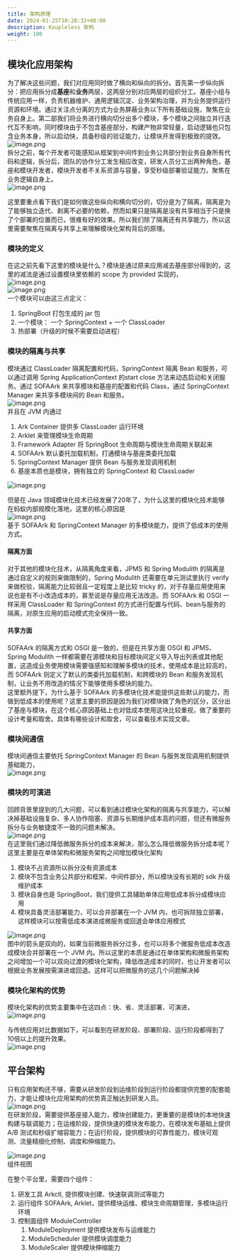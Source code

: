 ```yaml
---
title: 架构原理
date: 2024-01-25T10:28:32+08:00
description: Koupleless 架构
weight: 100
---
```


## 模块化应用架构
为了解决这些问题，我们对应用同时做了横向和纵向的拆分。首先第一步纵向拆分：把应用拆分成**基座**和**业务**两层，这两层分别对应两层的组织分工。基座小组与传统应用一样，负责机器维护、通用逻辑沉淀、业务架构治理，并为业务提供运行资源和环境。通过关注点分离的方式为业务屏蔽业务以下所有基础设施，聚焦在业务自身上。第二部我们将业务进行横向切分出多个模块，多个模块之间独立并行迭代互不影响，同时模块由于不包含基座部分，构建产物非常轻量，启动逻辑也只包含业务本身，所以启动快，具备秒级的验证能力，让模块开发得到极致的提效。<br />![image.png](https://intranetproxy.alipay.com/skylark/lark/0/2023/png/149473/1695131313965-18385213-eded-4a6b-b554-db5312fa2c9d.png#clientId=ua84a92a5-30aa-4&from=paste&height=431&id=udb6b29d5&originHeight=862&originWidth=3448&originalType=binary&ratio=2&rotation=0&showTitle=false&size=192627&status=done&style=none&taskId=u9a114a24-0887-48d9-87b2-57d3e15eb80&title=&width=1724)<br />拆分之前，每个开发者可能感知从框架到中间件到业务公共部分到业务自身所有代码和逻辑，拆分后，团队的协作分工发生相应改变，研发人员分工出两种角色，基座和模块开发者，模块开发者不关系资源与容量，享受秒级部署验证能力，聚焦在业务逻辑自身上。<br />![image.png](https://intranetproxy.alipay.com/skylark/lark/0/2023/png/149473/1695131554610-ef5c4a2f-0080-45eb-8fed-55fdf5d827f9.png#clientId=ua84a92a5-30aa-4&from=paste&height=459&id=u7227f759&originHeight=918&originWidth=3714&originalType=binary&ratio=2&rotation=0&showTitle=false&size=309179&status=done&style=none&taskId=u12307968-2a79-4f77-9c78-e976399c60e&title=&width=1857)

这里要重点看下我们是如何做这些纵向和横向切分的，切分是为了隔离，隔离是为了能够独立迭代、剥离不必要的依赖，然而如果只是隔离是没有共享相当于只是换了个部署的位置而已，很难有好的效果。所以我们除了隔离还有共享能力，所以这里需要聚焦在隔离与共享上来理解模块化架构背后的原理。

### 模块的定义
在这之前先看下这里的模块是什么？模块是通过原来应用减去基座部分得到的，这里的减法是通过设置模块里依赖的 scope 为 provided 实现的，<br />![image.png](https://intranetproxy.alipay.com/skylark/lark/0/2023/png/149473/1695132446404-0571be28-5cdf-452e-90f5-001a4209c750.png#clientId=u177778f7-e9cd-4&from=paste&height=142&id=ud796498d&originHeight=516&originWidth=1834&originalType=binary&ratio=2&rotation=0&showTitle=false&size=108247&status=done&style=none&taskId=u8201db6e-cf5e-4fbd-ab24-6a0223e1709&title=&width=506)<br />![image.png](https://intranetproxy.alipay.com/skylark/lark/0/2023/png/149473/1695132481921-6fb1c3da-0de3-46ce-bf8e-cc645f63157c.png#clientId=u177778f7-e9cd-4&from=paste&height=187&id=u31cba15e&originHeight=524&originWidth=1026&originalType=binary&ratio=2&rotation=0&showTitle=false&size=205261&status=done&style=none&taskId=u2c981d7a-dfff-43c6-b6c6-5c6a5701d2b&title=&width=367)<br />一个模块可以由这三点定义：

1. SpringBoot 打包生成的 jar 包
2. 一个模块： 一个 SpringContext + 一个 ClassLoader
3. 热部署（升级的时候不需要启动进程）
   
### 模块的隔离与共享
模块通过 ClassLoader 隔离配置和代码，SpringContext 隔离 Bean 和服务，可以通过调用 Spring ApplicationContext 的start close 方法来动态启动和关闭服务。通过 SOFAArk 来共享模块和基座的配置和代码 Class，通过 SpringContext Manager 来共享多模块间的 Bean 和服务。<br />![image.png](https://intranetproxy.alipay.com/skylark/lark/0/2023/png/149473/1695132610081-3efe470f-5c65-4d46-b4e4-1ecb15c8d789.png#clientId=u771aab18-101c-4&from=paste&height=313&id=u4c63a679&originHeight=972&originWidth=1334&originalType=binary&ratio=2&rotation=0&showTitle=false&size=160772&status=done&style=none&taskId=uafe9a1eb-025c-4e1e-9316-35b8bd32b96&title=&width=429)<br />并且在 JVM 内通过

1. Ark Container 提供多 ClassLoader 运行环境
2. Arklet 来管理模块生命周期
3. Framework Adapter 将 SpringBoot 生命周期与模块生命周期关联起来
4. SOFAArk 默认委托加载机制，打通模块与基座类委托加载
5. SpringContext Manager 提供 Bean 与服务发现调用机制
6. 基座本质也是模块，拥有独立的 SpringContext 和 ClassLoader

![image.png](https://intranetproxy.alipay.com/skylark/lark/0/2023/png/149473/1695139080634-1669ea76-c486-47fc-ac4f-5900833896b9.png#clientId=u71a0730f-fb54-4&from=paste&height=275&id=u1cf30803&originHeight=722&originWidth=1428&originalType=binary&ratio=2&rotation=0&showTitle=false&size=198221&status=done&style=none&taskId=u88cd7c27-4850-4b02-9c6f-504b4456a94&title=&width=544)

但是在 Java 领域模块化技术已经发展了20年了，为什么这里的模块化技术能够在蚂蚁内部规模化落地，这里的核心原因是<br />![image.png](https://intranetproxy.alipay.com/skylark/lark/0/2023/png/149473/1695139240123-37a5b5e7-38ee-4b33-b84b-4d58e8b9f371.png#clientId=u71a0730f-fb54-4&from=paste&height=596&id=u7b5e0183&originHeight=1192&originWidth=2954&originalType=binary&ratio=2&rotation=0&showTitle=false&size=587199&status=done&style=none&taskId=uc2ceea08-092e-4bfd-9566-d97ab3d3b74&title=&width=1477)<br />基于 SOFAArk 和 SpringContext Manager 的多模块能力，提供了低成本的使用方式。

#### 隔离方面
对于其他的模块化技术，从隔离角度来看，JPMS 和 Spring Modulith 的隔离是通过自定义的规则来做限制的，Spring Modulith 还需要在单元测试里执行 verify 来做校验，隔离能力比较弱且一定程度上是比较 tricky 的，对于存量应用使用来说也是有不小改造成本的，甚至说是存量应用无法改造。而 SOFAArk 和 OSGI 一样采用 ClassLoader 和 SpringContext 的方式进行配置与代码、bean与服务的隔离，对原生应用的启动模式完全保持一致。

#### 共享方面
SOFAArk 的隔离方式和 OSGI 是一致的，但是在共享方面 OSGI 和 JPMS、Spring Modulith 一样都需要在源模块和目标模块间定义导入导出列表或其他配置，这造成业务使用模块需要强感知和理解多模块的技术，使用成本是比较高的，而 SOFAArk 则定义了默认的类委托加载机制，和跨模块的 Bean 和服务发现机制，让业务不用改造的情况下能够使用多模块的能力。<br />这里额外提下，为什么基于 SOFAArk 的多模块化技术能提供这些默认的能力，而做到低成本的使用呢？这里主要的原因是因为我们对模块做了角色的区分，区分出了基座与模块，在这个核心原因基础上也对低成本使用这块比较重视，做了重要的设计考量和取舍。具体有哪些设计和取舍，可以查看技术实现文章。

### 模块间通信
模块间通信主要依托 SpringContext Manager 的 Bean 与服务发现调用机制提供基础能力，<br />![image.png](https://intranetproxy.alipay.com/skylark/lark/0/2023/png/149473/1695171905613-2546f555-ff25-4a58-81aa-02d77bfb2b1d.png#clientId=ud7a2066a-ba29-4&from=paste&height=307&id=uc8826222&originHeight=724&originWidth=1048&originalType=binary&ratio=2&rotation=0&showTitle=false&size=202275&status=done&style=none&taskId=u537670c5-c728-487a-9710-80986ce8532&title=&width=444)

### 模块的可演进
回顾背景里提到的几大问题，可以看到通过模块化架构的隔离与共享能力，可以解决掉基础设施复杂、多人协作阻塞、资源与长期维护成本高的问题，但还有微服务拆分与业务敏捷度不一致的问题未解决。<br />![image.png](https://intranetproxy.alipay.com/skylark/lark/0/2023/png/149473/1695175219841-965cd163-a4bd-4cd0-b828-c620b29c0ffc.png#clientId=uaaa65411-0843-4&from=paste&height=185&id=ua68375b7&originHeight=894&originWidth=2906&originalType=binary&ratio=2&rotation=0&showTitle=false&size=417377&status=done&style=none&taskId=ud94c9602-7cd1-4bcb-8654-39fe8938d37&title=&width=602)<br />在这里我们通过降低微服务拆分的成本来解决，那么怎么降低微服务拆分成本呢？这里主要是在单体架构和微服务架构之间增加模块化架构

1. 模块不占资源所以拆分没有资源成本
2. 模块不包含业务公共部分和框架、中间件部分，所以模块没有长期的 sdk 升级维护成本
3. 模块自身也是 SpringBoot，我们提供工具辅助单体应用低成本拆分成模块应用
4. 模块具备灵活部署能力，可以合并部署在一个 JVM 内，也可拆除独立部署，这样模块可以按需低成本演进成微服务或回退会单体应用模式

![image.png](https://intranetproxy.alipay.com/skylark/lark/0/2023/png/149473/1695175141130-d3b55e17-70c3-4e7c-aeef-2e071f89ada8.png#clientId=uaaa65411-0843-4&from=paste&height=316&id=u589ef06e&originHeight=632&originWidth=3642&originalType=binary&ratio=2&rotation=0&showTitle=false&size=139102&status=done&style=none&taskId=uf9f96d68-7456-4af5-951e-d9351092988&title=&width=1821)<br />图中的箭头是双向的，如果当前微服务拆分过多，也可以将多个微服务低成本改造成模块合并部署在一个 JVM 内。所以这里的本质是通过在单体架构和微服务架构之间增加一个可以双向过渡的模块化架构，降低改造成本的同时，也让开发者可以根据业务发展按需演进或回退。这样可以把微服务的这几个问题解决掉

### 模块化架构的优势
模块化架构的优势主要集中在这四点：快、省、灵活部署、可演进，<br />![image.png](https://github.com/sofastack/sofa-serverless/assets/3754074/11d1d662-d33b-482b-946b-bf600aeb34da)


与传统应用对比数据如下，可以看到在研发阶段、部署阶段、运行阶段都得到了10倍以上的提升效果。<br />![image.png](https://intranetproxy.alipay.com/skylark/lark/0/2023/png/149473/1695180250909-f5eca1b3-c416-4bac-9732-549a9bed8b87.png#clientId=ueb39d37f-ca7b-4&from=paste&height=261&id=u8907b613&originHeight=522&originWidth=2838&originalType=binary&ratio=2&rotation=0&showTitle=false&size=219589&status=done&style=none&taskId=ua4b2bd1b-a75f-4945-abce-68826a43377&title=&width=1419)

## 平台架构
只有应用架构还不够，需要从研发阶段到运维阶段到运行阶段都提供完整的配套能力，才能让模块化应用架构的优势真正触达到研发人员。<br />![image.png](https://intranetproxy.alipay.com/skylark/lark/0/2023/png/149473/1695182073971-12b14861-b6fa-470c-a140-737d40ff0b3e.png#clientId=u9014394b-3a6a-4&from=paste&height=192&id=ub53430b2&originHeight=384&originWidth=1720&originalType=binary&ratio=2&rotation=0&showTitle=false&size=79335&status=done&style=none&taskId=u1eb2a897-c2ca-437f-8d56-7067be175e2&title=&width=860)<br />在研发阶段，需要提供基座接入能力，模块创建能力，更重要的是模块的本地快速构建与联调能力；在运维阶段，提供快速的模块发布能力，在模块发布基础上提供 A/B 测试和秒级扩缩容能力；在运行阶段，提供模块的可靠性能力，模块可观测、流量精细化控制、调度和伸缩能力。

![image.png](https://intranetproxy.alipay.com/skylark/lark/0/2023/png/149473/1695182125970-f9529014-0386-4922-b8eb-5d0c82a7e5d8.png#clientId=u9014394b-3a6a-4&from=paste&height=370&id=uf365ffd8&originHeight=740&originWidth=2096&originalType=binary&ratio=2&rotation=0&showTitle=false&size=242246&status=done&style=none&taskId=uf07de18d-931e-4ffd-9540-d4be10de3e7&title=&width=1048)<br />组件视图

在整个平台里，需要四个组件：

1. 研发工具 Arkctl, 提供模块创建、快速联调测试等能力
2. 运行组件 SOFAArk, Arklet，提供模块运维、模块生命周期管理，多模块运行环境
3. 控制面组件 ModuleController
    1. ModuleDeployment 提供模块发布与运维能力
    2. ModuleScheduler 提供模块调度能力
    3. ModuleScaler 提供模块伸缩能力

<br/>
